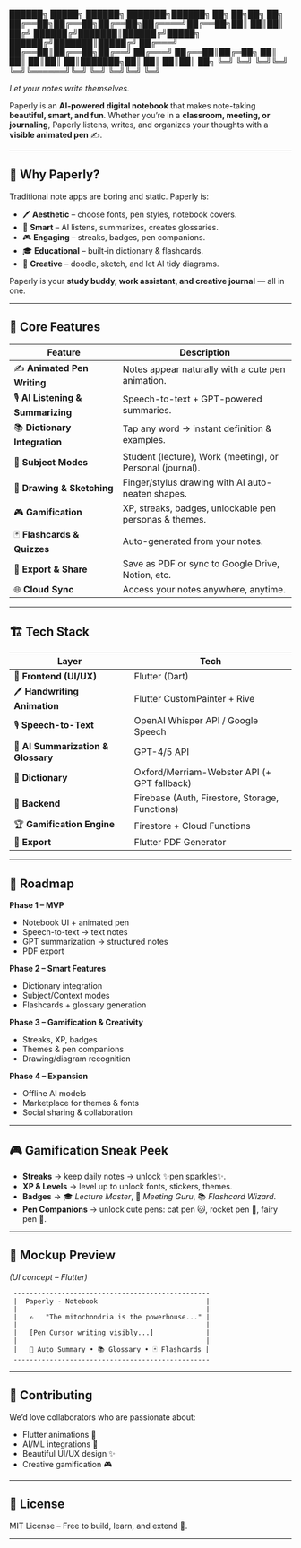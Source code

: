 ██████╗  █████╗ ██████╗ ███████╗██████╗ ██╗  ██╗██╗  ██╗
██╔══██╗██╔══██╗██╔══██╗██╔════╝██╔══██╗██║  ██║██║ ██╔╝
██████╔╝███████║██████╔╝█████╗  ██████╔╝███████║█████╔╝ 
██╔═══╝ ██╔══██║██╔══██╗██╔══╝  ██╔═══╝ ██╔══██║██╔═██╗ 
██║     ██║  ██║██║  ██║███████╗██║     ██║  ██║██║  ██╗
╚═╝     ╚═╝  ╚═╝╚═╝  ╚═╝╚══════╝╚═╝     ╚═╝  ╚═╝╚═╝  ╚═╝


*Let your notes write themselves.*


Paperly is an **AI-powered digital notebook** that makes note-taking **beautiful, smart, and fun**.
Whether you’re in a **classroom, meeting, or journaling**, Paperly listens, writes, and organizes your thoughts with a **visible animated pen** ✍️.

---

## 🌸 Why Paperly?

Traditional note apps are boring and static. Paperly is:

* 🖊️ **Aesthetic** – choose fonts, pen styles, notebook covers.
* 🧠 **Smart** – AI listens, summarizes, creates glossaries.
* 🎮 **Engaging** – streaks, badges, pen companions.
* 🎓 **Educational** – built-in dictionary & flashcards.
* 🎨 **Creative** – doodle, sketch, and let AI tidy diagrams.

Paperly is your **study buddy, work assistant, and creative journal** — all in one.

---

## 📲 Core Features

| Feature                            | Description                                               |
| ---------------------------------- | --------------------------------------------------------- |
| ✍️ **Animated Pen Writing**        | Notes appear naturally with a cute pen animation.         |
| 🎙️ **AI Listening & Summarizing** | Speech-to-text + GPT-powered summaries.                   |
| 📚 **Dictionary Integration**      | Tap any word → instant definition & examples.             |
| 🧩 **Subject Modes**               | Student (lecture), Work (meeting), or Personal (journal). |
| 🎨 **Drawing & Sketching**         | Finger/stylus drawing with AI auto-neaten shapes.         |
| 🎮 **Gamification**                | XP, streaks, badges, unlockable pen personas & themes.    |
| 🃏 **Flashcards & Quizzes**        | Auto-generated from your notes.                           |
| 📑 **Export & Share**              | Save as PDF or sync to Google Drive, Notion, etc.         |
| 🌐 **Cloud Sync**                  | Access your notes anywhere, anytime.                      |

---

## 🏗️ Tech Stack

| Layer                              | Tech                                           |
| ---------------------------------- | ---------------------------------------------- |
| 🎨 **Frontend (UI/UX)**            | Flutter (Dart)                                 |
| 🖊️ **Handwriting Animation**      | Flutter CustomPainter + Rive                   |
| 🎙️ **Speech-to-Text**             | OpenAI Whisper API / Google Speech             |
| 🤖 **AI Summarization & Glossary** | GPT-4/5 API                                    |
| 📖 **Dictionary**                  | Oxford/Merriam-Webster API (+ GPT fallback)    |
| 🔐 **Backend**                     | Firebase (Auth, Firestore, Storage, Functions) |
| 🏆 **Gamification Engine**         | Firestore + Cloud Functions                    |
| 📑 **Export**                      | Flutter PDF Generator                          |

---

## 🌟 Roadmap

**Phase 1 – MVP**

* Notebook UI + animated pen
* Speech-to-text → text notes
* GPT summarization → structured notes
* PDF export

**Phase 2 – Smart Features**

* Dictionary integration
* Subject/Context modes
* Flashcards + glossary generation

**Phase 3 – Gamification & Creativity**

* Streaks, XP, badges
* Themes & pen companions
* Drawing/diagram recognition

**Phase 4 – Expansion**

* Offline AI models
* Marketplace for themes & fonts
* Social sharing & collaboration

---

## 🎮 Gamification Sneak Peek

* **Streaks** → keep daily notes → unlock ✨pen sparkles✨.
* **XP & Levels** → level up to unlock fonts, stickers, themes.
* **Badges** → 🎓 *Lecture Master*, 💼 *Meeting Guru*, 📚 *Flashcard Wizard*.
* **Pen Companions** → unlock cute pens: cat pen 🐱, rocket pen 🚀, fairy pen 🧚.

---

## 📸 Mockup Preview

*(UI concept – Flutter)*

```
 -------------------------------------------------
 |  Paperly - Notebook                           |
 |                                               |
 |   ✍️   "The mitochondria is the powerhouse..." |
 |                                               |
 |   [Pen Cursor writing visibly...]             |
 |                                               |
 |   📑 Auto Summary • 📚 Glossary • 🃏 Flashcards |
 -------------------------------------------------
```

---

## 🤝 Contributing

We’d love collaborators who are passionate about:

* Flutter animations 🎨
* AI/ML integrations 🧠
* Beautiful UI/UX design ✨
* Creative gamification 🎮

---

## 📜 License

MIT License – Free to build, learn, and extend 🚀.

---


